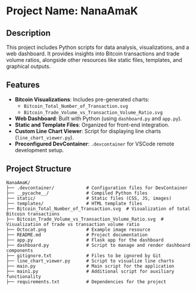 # Project Name: NanaAmaK

## Description
This project includes Python scripts for data analysis, visualizations, and a web dashboard. It provides insights into Bitcoin transactions and trade volume ratios, alongside other resources like static files, templates, and graphical outputs.

## Features
- **Bitcoin Visualizations**: Includes pre-generated charts:
  - `Bitcoin_Total_Number_of_Transaction.svg`
  - `Bitcoin_Trade_Volume_vs_Transaction_Volume_Ratio.svg`
- **Web Dashboard**: Built with Python (using `dashboard.py` and `app.py`).
- **Static and Template Files**: Organized for front-end integration.
- **Custom Line Chart Viewer**: Script for displaying line charts (`line_chart_viewer.py`).
- **Preconfigured DevContainer**: `.devcontainer` for VSCode remote development setup.

## Project Structure
```plaintext
NanaAmaK/
├── .devcontainer/            # Configuration files for DevContainer
├── __pycache__/              # Compiled Python files
├── static/                   # Static files (CSS, JS, images)
├── templates/                # HTML template files
├── Bitcoin_Total_Number_of_Transaction.svg  # Visualization of total Bitcoin transactions
├── Bitcoin_Trade_Volume_vs_Transaction_Volume_Ratio.svg  # Visualization of trade vs transaction volume ratio
├── Octocat.png               # Example image resource
├── README.md                 # Project documentation
├── app.py                    # Flask app for the dashboard
├── dashboard.py              # Script to manage and render dashboard components
├── gitignore.txt             # Files to be ignored by Git
├── line_chart_viewer.py      # Script to visualize line charts
├── main.py                   # Main script for the application
├── main1.py                  # Additional script for auxiliary functionality
├── requirements.txt          # Dependencies for the project
